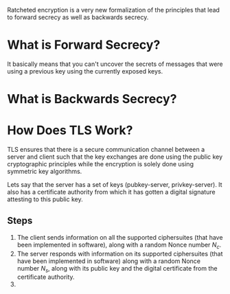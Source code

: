 Ratcheted encryption is a very new formalization of the principles that lead to forward secrecy as well as backwards secrecy.
# What is Forward Secrecy?
It basically means that you can't uncover the secrets of messages that were using a previous key using the currently exposed keys.
# What is Backwards Secrecy?
# How Does TLS Work?
TLS ensures that there is a secure communication channel between a server and client such that the key exchanges are done using the public key cryptographic principles while the encryption is solely done using symmetric key algorithms.

Lets say that the server has a set of keys (pubkey-server, privkey-server). It also has a certificate authority from which it has gotten a digital signature attesting to this public key.
## Steps
1. The client sends information on all the supported ciphersuites (that have been implemented in software), along with a random Nonce number $N_c$.
2. The server responds with information on its supported ciphersuites (that have been implemented in software) along with a random Nonce number $N_s$, along with its public key and the digital certificate from the certificate authority.
3.  